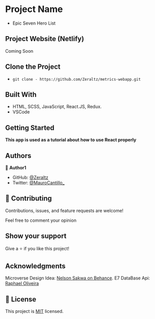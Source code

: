 # Project Name

- Epic Seven Hero List

## Project Website (Netlify)

Coming Soon

## Clone the Project

- `git clone - https://github.com/Zeraltz/metrics-webapp.git`

## Built With

- HTML, SCSS, JavaScript, React.JS, Redux.
- VSCode

## Getting Started

**This app is used as a tutorial about how to use React properly**

## Authors

👤 **Author1**

- GitHub: [@Zeraltz](https://github.com/Zeraltz)
- Twitter: [@MauroCantillo\_](https://twitter.com/MauroCantillo_)

## 🤝 Contributing

Contributions, issues, and feature requests are welcome!

Feel free to comment your opinion

## Show your support

Give a ⭐️ if you like this project!

## Acknowledgments

Microverse
Design Idea: [Nelson Sakwa on Behance](https://www.behance.net/sakwadesignstudio).
E7 DataBase Api: [Raphael Oliveira](https://www.linkedin.com/in/raphaelddl/?locale=en_US)

## 📝 License

This project is [MIT](/LICENSE) licensed.
